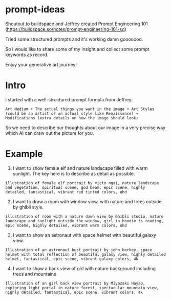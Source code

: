 # prompt-ideas

Shoutout to buildspace and Jeffrey created Prompt Engineering 101 (https://buildspace.so/notes/prompt-engineering-101-sd)

Tried some structured prompts and it's working damn gooooood.

So I would like to share some of my insight and collect some prompt keywords as record.

Enjoy your generative art journey!




# Intro

I started with a well-structured prompt formula from Jeffrey:

```
Art Medium + The actual things you want in the image + Art Styles (could be an artist or an actual style like Renaissance) + Modifications (extra details on how the image should look)
```

So we need to describe our thoughts about our image in a very precise way which AI can draw out the picture for you.


# Example

1. I want to show female elf and nature landscape filled with warm sunlight.
The key here is to describe as detail as possible.

```
illustration of female elf portrait by victo ngai, nature landscape and vegetation, spiritual scene, god beam, epic scene, highly detailed, fantastical, vibrant red tinted colors, uhd
```


2. I want to draw a room with window view, with nature and trees outside by ghibli style.

```
illustration of room with a nature dawn view by Ghibli studio, nature landscape and sunlight outside the window, girl in hoodie is reading, epic scene, highly detailed, vibrant warm colors, uhd
```

3. I want to show an astronaut with space helmet with beautiful galaxy view.

```
Illustration of an astronaut bust portrait by john berkey, space helmet with total reflection of beautiful galaxy view, highly detailed helmet, fantastical, epic scene, vibrant galaxy colors, 4k
```

4. I want to show a back view of girl with nature background including trees and mountains
```
Illustration of an girl back view portrait by Miyazaki Hayao, exploring light portal in nature forest, spectacular mountain view, highly detailed, fantastical, epic scene, vibrant colors, 4k
```

